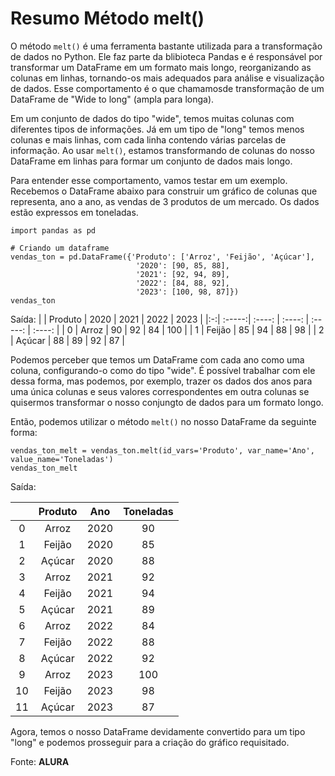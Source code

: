 # Resumo Método melt() 

O método ```melt()``` é uma ferramenta bastante utilizada para a transformação de dados no Python. Ele faz parte da blibioteca Pandas e é responsável por transformar um DataFrame em um formato mais longo, reorganizando as colunas em linhas, tornando-os mais adequados para análise e visualização de dados. Esse comportamento é o que chamamosde transformação de um DataFrame de "Wide to long" (ampla para longa).

Em um conjunto de dados do tipo "wide", temos muitas colunas com diferentes tipos de informações. Já em um tipo de "long" temos menos colunas e mais linhas, com cada linha contendo várias parcelas de informação. Ao usar ```melt()```, estamos transformando de colunas do nosso DataFrame em linhas para formar um conjunto de dados mais longo.

Para entender esse comportamento, vamos testar em um exemplo. Recebemos o DataFrame abaixo para construir um gráfico de colunas que representa, ano a ano, as vendas de 3 produtos de um mercado. Os dados estão expressos em toneladas.

```
import pandas as pd

# Criando um dataframe
vendas_ton = pd.DataFrame({'Produto': ['Arroz', 'Feijão', 'Açúcar'],
                            '2020': [90, 85, 88],
                            '2021': [92, 94, 89],
                            '2022': [84, 88, 92],
                            '2023': [100, 98, 87]})
vendas_ton
```

Saída:
|   | Produto |	2020 | 2021 | 2022 | 2023 |
|:-:| :-----:| :----: | :----: | :-----: | :----: |
| 0 | Arroz  | 90 | 92 |	84 | 100 |
| 1 | Feijão | 85 | 94 |	88 | 98 |
| 2 | Açúcar | 88 | 89 |	92 | 87 |

Podemos perceber que temos um DataFrame com cada ano como uma coluna, configurando-o como do tipo "wide". É possível trabalhar com ele dessa forma, mas podemos, por exemplo, trazer os dados dos anos para uma única colunas e seus valores correspondentes em outra colunas se quisermos transformar o nosso conjungto de dados para um formato longo.

Então, podemos utilizar o método ```melt()``` no nosso DataFrame da seguinte forma:

```
vendas_ton_melt = vendas_ton.melt(id_vars='Produto', var_name='Ano', value_name='Toneladas')
vendas_ton_melt
```

Saída:

|   | Produto | Ano	 | Toneladas|
|:-:| :-----: | :--: | :------: |
| 0	| Arroz   | 2020 | 90| 
| 1	| Feijão  | 2020 | 85| 
| 2	| Açúcar  | 2020 | 88| 
| 3	| Arroz   | 2021 | 92|
| 4	| Feijão  | 2021 | 94| 
| 5	| Açúcar  | 2021 | 89| 
| 6	| Arroz   | 2022 | 84| 
| 7	| Feijão  | 2022 | 88| 
| 8	| Açúcar  | 2022 | 92| 
| 9	| Arroz   | 2023 | 100| 
| 10| Feijão  | 2023 | 98| 
| 11| Açúcar  | 2023 | 87| 

Agora, temos o nosso DataFrame devidamente convertido para um tipo "long" e podemos prosseguir para a criação do gráfico requisitado.

Fonte: **ALURA**

